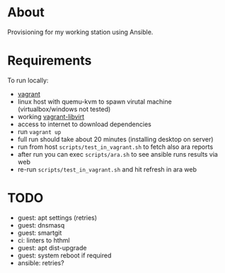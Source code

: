 # About

Provisioning for my working station using Ansible.

# Requirements

To run locally:
* [vagrant](https://www.vagrantup.com/)
* linux host with quemu-kvm to spawn virutal machine (virtualbox/windows not tested)
* working [vagrant-libvirt](https://github.com/vagrant-libvirt/vagrant-libvirt)
* access to internet to download dependencies
* run `vagrant up`
* full run should take about 20 minutes (installing desktop on server)
* run from host `scripts/test_in_vagrant.sh` to fetch also ara reports
* after run you can exec `scripts/ara.sh` to see ansible runs results via web
* re-run `scripts/test_in_vagrant.sh` and hit refresh in ara web


# TODO
* guest: apt settings (retries)
* guest: dnsmasq
* guest: smartgit
* ci: linters to hthml
* guest: apt dist-upgrade
* guest: system reboot if required
* ansible: retries?
